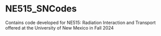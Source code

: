 # NE515_SNCodes
Contains code developed for NE515: Radiation Interaction and Transport offered at the University of New Mexico in Fall 2024
